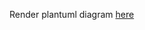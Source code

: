 Render plantuml diagram [here](http://www.plantuml.com/plantuml/proxy?cache=no&src=https://raw.githubusercontent.com/mdw-nl/strata-fit-data-schema/main/schema.plantuml?token=GHSAT0AAAAAACOQ7ZE3E2I2RC45HGDD2YUOZQWXBYQ)
